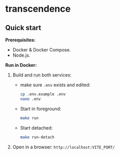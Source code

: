 # transcendence

## Quick start

**Prerequisites:**
- Docker & Docker Compose.
- Node.js.

**Run in Docker:**
1. Build and run both services:
   - make sure `.env` exists and edited:
     ```sh
	 cp .env.example .env
	 nano .env
	 ```
   - Start in foreground:
     ```sh
     make run
     ```
   - Start detached:
     ```sh
     make run-detach
     ```

2. Open in a browser: `http://localhost:VITE_PORT/`
